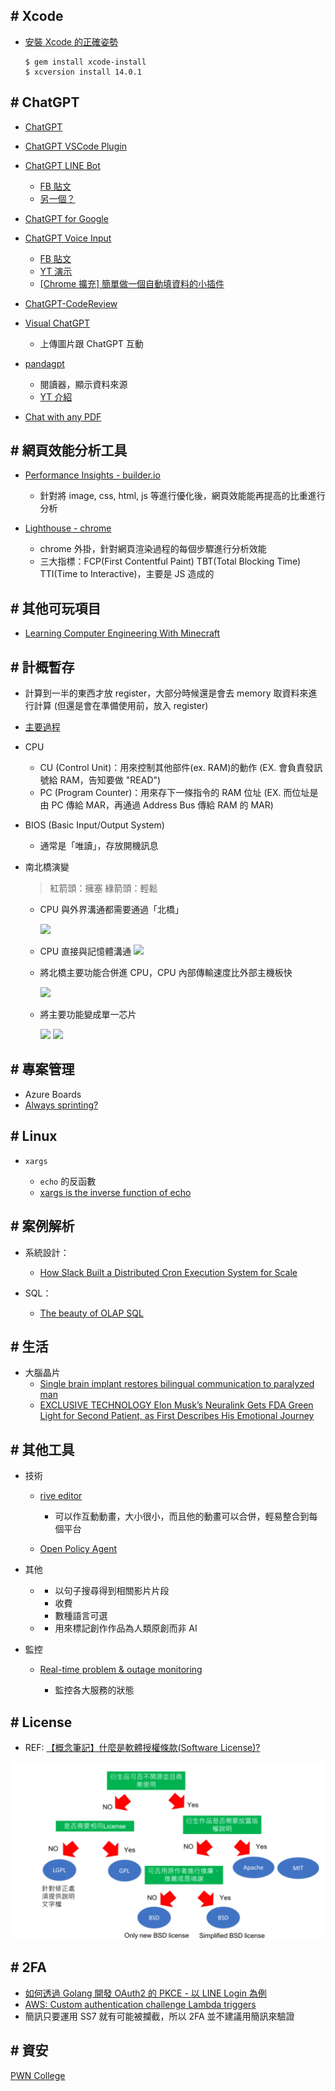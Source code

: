 ## # Xcode

- [安裝 Xcode 的正確姿勢](https://www.notion.so/Xcode-dfbe2d934ff84b2d84e34ffceef56fe0)

  ```shell
  $ gem install xcode-install
  $ xcversion install 14.0.1
  ```

## # ChatGPT

- [ChatGPT](https://chat.openai.com/chat)
- [ChatGPT VSCode Plugin](https://marketplace.visualstudio.com/items?itemName=JayBarnes.chatgpt-vscode-plugin)
- [ChatGPT LINE Bot](https://github.com/isdaviddong/chatGPTLineBot?fbclid=IwAR25gtlDC1DCSRQQovO4PtD3MJUxwxmq2TtK52kc8mLn_hnjx1hGmynd6CY)

  - [FB 貼文](https://www.facebook.com/DotNetWalker/posts/pfbid02HAjmCETiwDVpm8TjoDrSunRuYuuzuxLHEiusdsUq8qLVdJS8oRsBajHLwJQaUpKYl)
  - [另一個？](https://github.com/memochou1993/ai-assistant?fbclid=IwAR0IvjZWWA87jUGc1E2nFPNemJBXdcA_be6CLiHhcYG-BT1cxqttaG6Qg1U)

- [ChatGPT for Google](https://chrome.google.com/webstore/detail/chatgpt-for-google/jgjaeacdkonaoafenlfkkkmbaopkbilf)
- [ChatGPT Voice Input](https://github.com/sigglas/ChatGPTVoiceInput)

  - [FB 貼文](https://www.facebook.com/groups/DotNetUserGroupTaiwan/permalink/3047172475575850/)
  - [YT 演示](https://youtu.be/4ZWSgIo56_k)
  - [[Chrome 擴充] 簡單做一個自動填資料的小插件](https://ithelp.ithome.com.tw/articles/10286421)

- [ChatGPT-CodeReview](https://github.com/anc95/ChatGPT-CodeReview)

- [Visual ChatGPT](https://github.com/microsoft/visual-chatgpt)

  - 上傳圖片跟 ChatGPT 互動

- [pandagpt](https://www.pandagpt.io/)

  - 閱讀器，顯示資料來源
  - [YT 介紹](https://youtu.be/1BUGRySJwnI)

- [Chat with any PDF](https://www.chatpdf.com/?fbclid=IwAR3X8XPGuQGHS7dOWMj-oN1q52z-q-ECLIhieGYTQPCiMeFg02r62kIBmM8)

## # 網頁效能分析工具

- [Performance Insights - builder.io](https://www.builder.io/c/performance-insights?url=https%3A%2F%2Fskowt.io%2F)

  - 針對將 image, css, html, js 等進行優化後，網頁效能能再提高的比重進行分析

- [Lighthouse - chrome](https://chrome.google.com/webstore/detail/lighthouse/blipmdconlkpinefehnmjammfjpmpbjk/related?hl=zh-tw)

  - chrome 外掛，針對網頁渲染過程的每個步驟進行分析效能
  - 三大指標：FCP(First Contentful Paint) TBT(Total Blocking Time) TTI(Time to Interactive)，主要是 JS 造成的

## # 其他可玩項目

- [Learning Computer Engineering With Minecraft](https://betterprogramming.pub/learning-computer-engineering-with-minecraft-20b10fa285c4)

## # 計概暫存

- 計算到一半的東西才放 register，大部分時候還是會去 memory 取資料來進行計算 (但還是會在準備使用前，放入 register)

- [主要過程](https://www.coursera.org/learn/jisuanji-zucheng/lecture/8Xyeu/105-ji-suan-ji-zhi-xing-zhi-ling-de-guo-cheng)

- CPU

  - CU (Control Unit)：用來控制其他部件(ex. RAM)的動作
    (EX. 會負責發訊號給 RAM，告知要做 "READ")
  - PC (Program Counter)：用來存下一條指令的 RAM 位址
    (EX. 而位址是由 PC 傳給 MAR，再通過 Address Bus 傳給 RAM 的 MAR)

- BIOS (Basic Input/Output System)

  - 通常是「唯讀」，存放開機訊息

- 南北橋演變

  > 紅箭頭：擁塞
  > 綠箭頭：輕鬆

  - CPU 與外界溝通都需要通過「北橋」

    ![](https://i.imgur.com/CvQYWKk.jpg)

  - CPU 直接與記憶體溝通
    ![](https://i.imgur.com/aLeuswP.jpg)

  - 將北橋主要功能合併進 CPU，CPU 內部傳輸速度比外部主機板快

    ![](https://i.imgur.com/K6wyaML.jpg)

  - 將主要功能變成單一芯片

    ![](https://i.imgur.com/IZSYlAj.jpg)
    ![](https://i.imgur.com/Lr9Pik0.jpg)

## # 專案管理

- Azure Boards
- [Always sprinting?](https://cbh.bearblog.dev/always-sprinting/)

## # Linux

- `xargs`

  - `echo` 的反函數
  - [xargs is the inverse function of echo](https://dhashe.com/xargs-is-the-inverse-function-of-echo.html)

## # 案例解析

- 系統設計：

  - [How Slack Built a Distributed Cron Execution System for Scale](https://blog.bytebytego.com/p/how-slack-built-a-distributed-cron)

- SQL：

  - [The beauty of OLAP SQL](https://taki-mekhalfa.github.io/misc/2024/04/14/beauty_of_olap_sql.html)

## # 生活

- 大腦晶片
  - [Single brain implant restores bilingual communication to paralyzed man](https://arstechnica.com/science/2024/05/single-brain-implant-gives-paralyzed-man-bilingual-communication/)
  - [EXCLUSIVE TECHNOLOGY Elon Musk’s Neuralink Gets FDA Green Light for Second Patient, as First Describes His Emotional Journey](https://www.wsj.com/tech/neuralink-gets-fda-green-light-for-second-patient-as-first-describes-his-emotional-journey-a2707584?st=iemfrvz8kj2kcw1)

## # 其他工具

- 技術

  - [rive editor](https://editor.rive.app/file/loading2/292023)

    - 可以作互動動畫，大小很小，而且他的動畫可以合併，輕易整合到每個平台

  - [Open Policy Agent](https://engineering.linecorp.com/zh-hant/blog/open-policy-agent-authz-in-microservice/)

- 其他

  - [PlayPharase]: https://www.playphrase.me/

    - 以句子搜尋得到相關影片片段
    - 收費
    - 數種語言可選

  - [Not By AI]: https://notbyai.fyi/tw/

    - 用來標記創作作品為人類原創而非 AI

- 監控

  - [Real-time problem & outage monitoring](https://downdetector.com/)

    - 監控各大服務的狀態

## # License

- REF: [【概念筆記】什麼是軟體授權條款(Software License)? ](https://medium.com/@ellierellier/概念筆記-什麼是軟體授權條款-software-license-授權條款相關概念一次釐清-9d70e29f3a29)

![](./src/Software_License.png)

## # 2FA

- [如何透過 Golang 開發 OAuth2 的 PKCE - 以 LINE Login 為例](https://engineering.linecorp.com/zh-hant/blog/pkce-line-login)
- [AWS: Custom authentication challenge Lambda triggers](https://docs.aws.amazon.com/cognito/latest/developerguide/user-pool-lambda-challenge.html)
- 簡訊只要運用 SS7 就有可能被攔截，所以 2FA 並不建議用簡訊來驗證

## # 資安

[PWN College](https://pwn.college/)
